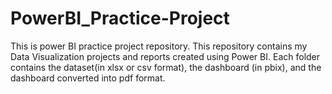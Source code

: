 # PowerBI_Practice-Project
This is power BI practice project repository.
This repository contains my Data Visualization projects and reports created using Power BI.
Each folder contains the dataset(in xlsx or csv format), the dashboard (in pbix), and the dashboard converted into pdf format.
